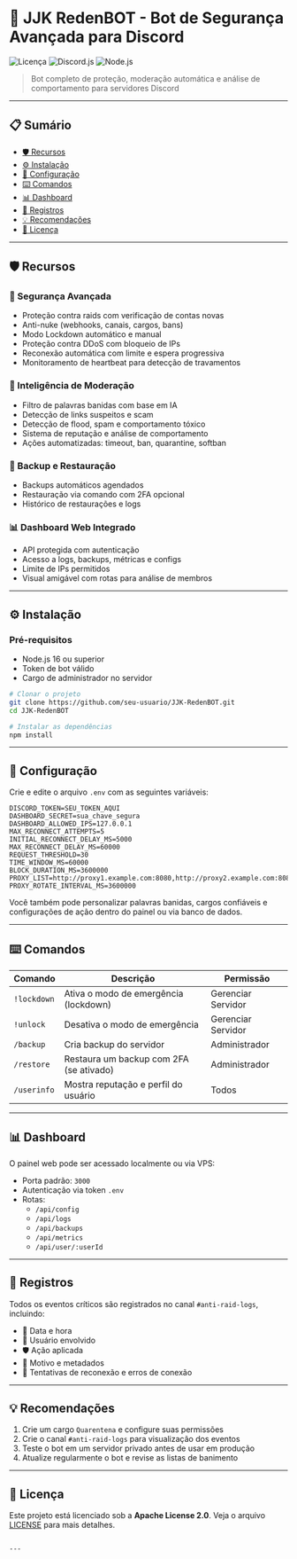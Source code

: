 # 🧨 JJK RedenBOT - Bot de Segurança Avançada para Discord

![Licença](https://img.shields.io/github/license/viniprati/JJK-RedenBOT?label=License&logo=apache&logoColor=red&color=blue)
![Discord.js](https://img.shields.io/badge/discord.js-v14-blue.svg)
![Node.js](https://img.shields.io/badge/node-%3E%3D16-green.svg)

> Bot completo de proteção, moderação automática e análise de comportamento para servidores Discord

---

## 📋 Sumário

- [🛡️ Recursos](#️recursos)
- [⚙️ Instalação](#instalação)
- [🔧 Configuração](#configuração)
- [⌨️ Comandos](#comandos)
- [📊 Dashboard](#dashboard)
- [📝 Registros](#registros)
- [💡 Recomendações](#recomendações)
- [📜 Licença](#licença)

---

## 🛡️ Recursos

### 🔐 Segurança Avançada
- Proteção contra raids com verificação de contas novas
- Anti-nuke (webhooks, canais, cargos, bans)
- Modo Lockdown automático e manual
- Proteção contra DDoS com bloqueio de IPs
- Reconexão automática com limite e espera progressiva
- Monitoramento de heartbeat para detecção de travamentos

### 🧠 Inteligência de Moderação
- Filtro de palavras banidas com base em IA
- Detecção de links suspeitos e scam
- Detecção de flood, spam e comportamento tóxico
- Sistema de reputação e análise de comportamento
- Ações automatizadas: timeout, ban, quarantine, softban

### 💾 Backup e Restauração
- Backups automáticos agendados
- Restauração via comando com 2FA opcional
- Histórico de restaurações e logs

### 📊 Dashboard Web Integrado
- API protegida com autenticação
- Acesso a logs, backups, métricas e configs
- Limite de IPs permitidos
- Visual amigável com rotas para análise de membros

---

## ⚙️ Instalação

### Pré-requisitos
- Node.js 16 ou superior
- Token de bot válido
- Cargo de administrador no servidor

```bash
# Clonar o projeto
git clone https://github.com/seu-usuario/JJK-RedenBOT.git
cd JJK-RedenBOT

# Instalar as dependências
npm install
```

---

## 🔧 Configuração

Crie e edite o arquivo `.env` com as seguintes variáveis:

```env
DISCORD_TOKEN=SEU_TOKEN_AQUI
DASHBOARD_SECRET=sua_chave_segura
DASHBOARD_ALLOWED_IPS=127.0.0.1
MAX_RECONNECT_ATTEMPTS=5
INITIAL_RECONNECT_DELAY_MS=5000
MAX_RECONNECT_DELAY_MS=60000
REQUEST_THRESHOLD=30
TIME_WINDOW_MS=60000
BLOCK_DURATION_MS=3600000
PROXY_LIST=http://proxy1.example.com:8080,http://proxy2.example.com:8080
PROXY_ROTATE_INTERVAL_MS=3600000
```

Você também pode personalizar palavras banidas, cargos confiáveis e configurações de ação dentro do painel ou via banco de dados.

---

## ⌨️ Comandos

| Comando        | Descrição                               | Permissão                |
|----------------|-------------------------------------------|---------------------------|
| `!lockdown`    | Ativa o modo de emergência (lockdown)    | Gerenciar Servidor        |
| `!unlock`      | Desativa o modo de emergência             | Gerenciar Servidor        |
| `/backup`      | Cria backup do servidor                   | Administrador             |
| `/restore`     | Restaura um backup com 2FA (se ativado)   | Administrador             |
| `/userinfo`    | Mostra reputação e perfil do usuário      | Todos                     |

---

## 📊 Dashboard

O painel web pode ser acessado localmente ou via VPS:

- Porta padrão: `3000`
- Autenticação via token `.env`
- Rotas:
  - `/api/config`
  - `/api/logs`
  - `/api/backups`
  - `/api/metrics`
  - `/api/user/:userId`

---

## 📝 Registros

Todos os eventos críticos são registrados no canal `#anti-raid-logs`, incluindo:

- 📆 Data e hora
- 👤 Usuário envolvido
- 🛡️ Ação aplicada
- 📄 Motivo e metadados
- 🔁 Tentativas de reconexão e erros de conexão

---

## 💡 Recomendações

1. Crie um cargo `Quarentena` e configure suas permissões
2. Crie o canal `#anti-raid-logs` para visualização dos eventos
3. Teste o bot em um servidor privado antes de usar em produção
4. Atualize regularmente o bot e revise as listas de banimento

---

## 📜 Licença

Este projeto está licenciado sob a **Apache License 2.0**. Veja o arquivo [LICENSE](LICENSE) para mais detalhes.
```

---
